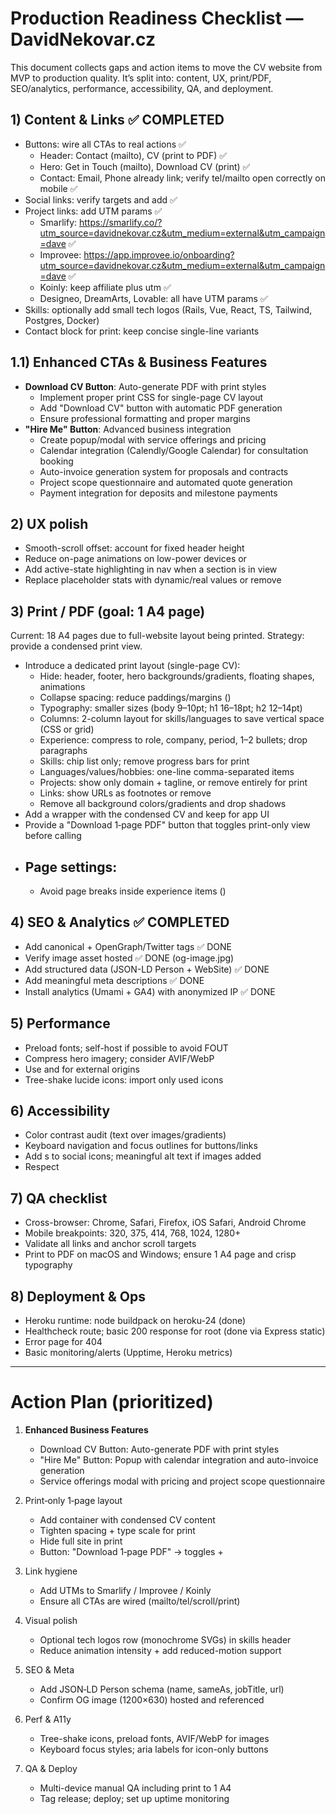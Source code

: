 # Production Readiness Checklist — DavidNekovar.cz

This document collects gaps and action items to move the CV website from MVP to production quality. It’s split into: content, UX, print/PDF, SEO/analytics, performance, accessibility, QA, and deployment.

## 1) Content & Links ✅ COMPLETED
- Buttons: wire all CTAs to real actions ✅
  - Header: Contact (mailto), CV (print to PDF) ✅
  - Hero: Get in Touch (mailto), Download CV (print) ✅
  - Contact: Email, Phone already link; verify tel/mailto open correctly on mobile ✅
- Social links: verify targets and add ✅
- Project links: add UTM params ✅
  - Smarlify: https://smarlify.co/?utm_source=davidnekovar.cz&utm_medium=external&utm_campaign=dave ✅
  - Improvee: https://app.improvee.io/onboarding?utm_source=davidnekovar.cz&utm_medium=external&utm_campaign=dave ✅
  - Koinly: keep affiliate plus utm ✅
  - Designeo, DreamArts, Lovable: all have UTM params ✅
- Skills: optionally add small tech logos (Rails, Vue, React, TS, Tailwind, Postgres, Docker)
- Contact block for print: keep concise single-line variants

## 1.1) Enhanced CTAs & Business Features
- **Download CV Button**: Auto-generate PDF with print styles
  - Implement proper print CSS for single-page CV layout
  - Add "Download CV" button with automatic PDF generation
  - Ensure professional formatting and proper margins
- **"Hire Me" Button**: Advanced business integration
  - Create popup/modal with service offerings and pricing
  - Calendar integration (Calendly/Google Calendar) for consultation booking
  - Auto-invoice generation system for proposals and contracts
  - Project scope questionnaire and automated quote generation
  - Payment integration for deposits and milestone payments

## 2) UX polish
- Smooth-scroll offset: account for fixed header height
- Reduce on-page animations on low-power devices or 
- Add active-state highlighting in nav when a section is in view
- Replace placeholder stats with dynamic/real values or remove

## 3) Print / PDF (goal: 1 A4 page)
Current: 18 A4 pages due to full-website layout being printed. Strategy: provide a condensed print view.

- Introduce a dedicated print layout (single-page CV):
  - Hide: header, footer, hero backgrounds/gradients, floating shapes, animations
  - Collapse spacing: reduce paddings/margins ()
  - Typography: smaller sizes (body 9–10pt; h1 16–18pt; h2 12–14pt)
  - Columns: 2-column layout for skills/languages to save vertical space (CSS  or grid)
  - Experience: compress to role, company, period, 1–2 bullets; drop paragraphs
  - Skills: chip list only; remove progress bars for print
  - Languages/values/hobbies: one-line comma-separated items
  - Projects: show only domain + tagline, or remove entirely for print
  - Links: show URLs as footnotes or remove 
  - Remove all background colors/gradients and drop shadows
- Add a  wrapper with the condensed CV and keep  for app UI
- Provide a "Download 1‑page PDF" button that toggles print-only view before calling 
- Page settings:
  - 
  - Avoid page breaks inside experience items ()

## 4) SEO & Analytics ✅ COMPLETED
- Add canonical + OpenGraph/Twitter tags ✅ DONE
- Verify image asset hosted ✅ DONE (og-image.jpg)
- Add structured data (JSON-LD Person + WebSite) ✅ DONE
- Add meaningful meta descriptions ✅ DONE
- Install analytics (Umami + GA4) with anonymized IP ✅ DONE

## 5) Performance
- Preload fonts; self-host if possible to avoid FOUT
- Compress hero imagery; consider AVIF/WebP
- Use  and  for external origins
- Tree-shake lucide icons: import only used icons

## 6) Accessibility
- Color contrast audit (text over images/gradients)
- Keyboard navigation and focus outlines for buttons/links
- Add s to social icons; meaningful alt text if images added
- Respect 

## 7) QA checklist
- Cross-browser: Chrome, Safari, Firefox, iOS Safari, Android Chrome
- Mobile breakpoints: 320, 375, 414, 768, 1024, 1280+
- Validate all links and anchor scroll targets
- Print to PDF on macOS and Windows; ensure 1 A4 page and crisp typography

## 8) Deployment & Ops
- Heroku runtime: node buildpack on heroku-24 (done)
- Healthcheck route; basic 200 response for root (done via Express static)
- Error page for 404
- Basic monitoring/alerts (Upptime, Heroku metrics)

---

# Action Plan (prioritized)

1. **Enhanced Business Features**
   - Download CV Button: Auto-generate PDF with print styles
   - "Hire Me" Button: Popup with calendar integration and auto-invoice generation
   - Service offerings modal with pricing and project scope questionnaire

2. Print‑only 1‑page layout
   - Add  container with condensed CV content
   - Tighten spacing + type scale for print
   - Hide full site in print
   - Button: "Download 1‑page PDF" → toggles  + 

3. Link hygiene
   - Add UTMs to Smarlify / Improvee / Koinly
   - Ensure all CTAs are wired (mailto/tel/scroll/print)

4. Visual polish
   - Optional tech logos row (monochrome SVGs) in skills header
   - Reduce animation intensity + add reduced-motion support

5. SEO & Meta
   - Add JSON‑LD Person schema (name, sameAs, jobTitle, url)
   - Confirm OG image (1200×630) hosted and referenced

6. Perf & A11y
   - Tree-shake icons, preload fonts, AVIF/WebP for images
   - Keyboard focus styles; aria labels for icon-only buttons

7. QA & Deploy
   - Multi-device manual QA including print to 1 A4
   - Tag release; deploy; set up uptime monitoring
